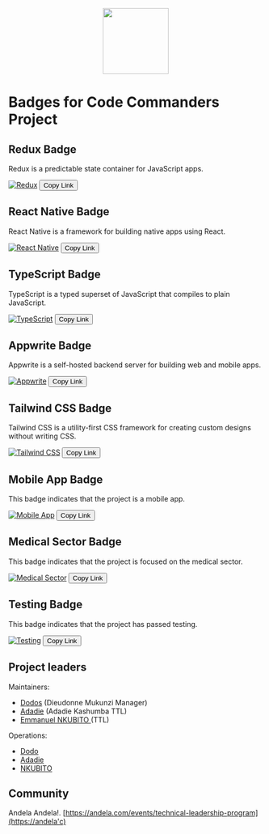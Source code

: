 



<p align="center">
    <img src="https://i.ebayimg.com/thumbs/images/g/1jUAAOSwSd5icJP3/s-l1600.jpg"
        height="130">
</p>

# Badges for Code Commanders Project

## Redux Badge
Redux is a predictable state container for JavaScript apps.

[![Redux](https://img.shields.io/badge/Redux-Toolkit-blue)](https://img.shields.io/badge/Redux-Toolkit-blue)
<button onclick="copyToClipboard('https://img.shields.io/badge/Redux-Toolkit-blue')">Copy Link</button>

## React Native Badge
React Native is a framework for building native apps using React.

[![React Native](https://img.shields.io/badge/React_Native-0.65-green)](https://img.shields.io/badge/React_Native-0.65-green)
<button onclick="copyToClipboard('https://img.shields.io/badge/React_Native-0.65-green')">Copy Link</button>

## TypeScript Badge
TypeScript is a typed superset of JavaScript that compiles to plain JavaScript.

[![TypeScript](https://img.shields.io/badge/TypeScript-4.5.4-blue)](https://img.shields.io/badge/TypeScript-4.5.4-blue)
<button onclick="copyToClipboard('https://img.shields.io/badge/TypeScript-4.5.4-blue')">Copy Link</button>

## Appwrite Badge
Appwrite is a self-hosted backend server for building web and mobile apps.

[![Appwrite](https://img.shields.io/badge/Appwrite-v0.10.7-orange)](https://img.shields.io/badge/Appwrite-v0.10.7-orange)
<button onclick="copyToClipboard('https://img.shields.io/badge/Appwrite-v0.10.7-orange')">Copy Link</button>

## Tailwind CSS Badge
Tailwind CSS is a utility-first CSS framework for creating custom designs without writing CSS.

[![Tailwind CSS](https://img.shields.io/badge/Tailwind_CSS-v3.0.0-blueviolet)](https://img.shields.io/badge/Tailwind_CSS-v3.0.0-blueviolet)
<button onclick="copyToClipboard('https://img.shields.io/badge/Tailwind_CSS-v3.0.0-blueviolet')">Copy Link</button>

## Mobile App Badge
This badge indicates that the project is a mobile app.

[![Mobile App](https://img.shields.io/badge/Mobile_App-React_Native-brightgreen)](https://img.shields.io/badge/Mobile_App-React_Native-brightgreen)
<button onclick="copyToClipboard('https://img.shields.io/badge/Mobile_App-React_Native-brightgreen')">Copy Link</button>

## Medical Sector Badge
This badge indicates that the project is focused on the medical sector.

[![Medical Sector](https://img.shields.io/badge/Medical_Sector-Healthcare-red)](https://img.shields.io/badge/Medical_Sector-Healthcare-red)
<button onclick="copyToClipboard('https://img.shields.io/badge/Medical_Sector-Healthcare-red')">Copy Link</button>

## Testing Badge
This badge indicates that the project has passed testing.

[![Testing](https://img.shields.io/badge/Testing-Passed-success)](https://img.shields.io/badge/Testing-Passed-success)
<button onclick="copyToClipboard('https://img.shields.io/badge/Testing-Passed-success')">Copy Link</button>

<script>
function copyToClipboard(text) {
  var dummy = document.createElement("textarea");
  document.body.appendChild(dummy);
  dummy.value = text;
  dummy.select();
  document.execCommand("copy");
  document.body.removeChild(dummy);
  alert("Link copied to clipboard!");
}
</script>


## Project leaders

Maintainers:

- [Dodos](https://github.com/mukunzidd) (Dieudonne Mukunzi Manager)
- [Adadie](https://github.com/Adadie/Adadie) (Adadie Kashumba TTL)
- [Emmanuel NKUBITO ](https://github.com/Nkbtemmy)(TTL)

Operations:

- [Dodo](https://github.com/mukunzidd)
- [Adadie](https://github.com/Adadie/Adadie)
- [NKUBITO ](https://github.com/Nkbtemmy/)

## Community

Andela  Andela!. [https://andela.com/events/technical-leadership-program](https://andela'c)

